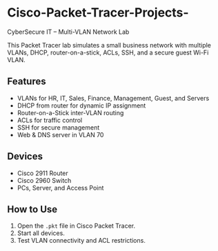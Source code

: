 # Cisco-Packet-Tracer-Projects-

CyberSecure IT – Multi-VLAN Network Lab

This Packet Tracer lab simulates a small business network with multiple VLANs, DHCP, router-on-a-stick, ACLs, SSH, and a secure guest Wi-Fi VLAN.

## Features
- VLANs for HR, IT, Sales, Finance, Management, Guest, and Servers
- DHCP from router for dynamic IP assignment
- Router-on-a-Stick inter-VLAN routing
- ACLs for traffic control
- SSH for secure management
- Web & DNS server in VLAN 70

## Devices
- Cisco 2911 Router
- Cisco 2960 Switch
- PCs, Server, and Access Point

## How to Use
1. Open the `.pkt` file in Cisco Packet Tracer.
2. Start all devices.
3. Test VLAN connectivity and ACL restrictions.
